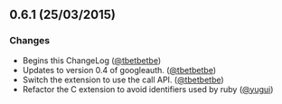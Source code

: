 ## 0.6.1 (25/03/2015)

### Changes

* Begins this ChangeLog ([@tbetbetbe][])
* Updates to version 0.4 of googleauth. ([@tbetbetbe][])
* Switch the extension to use the call API. ([@tbetbetbe][])
* Refactor the C extension to avoid identifiers used by ruby ([@yugui][])

[@tbetbetbe]: https://github.com/tbetbetbe
[@yugui]: https://github.com/yugui

